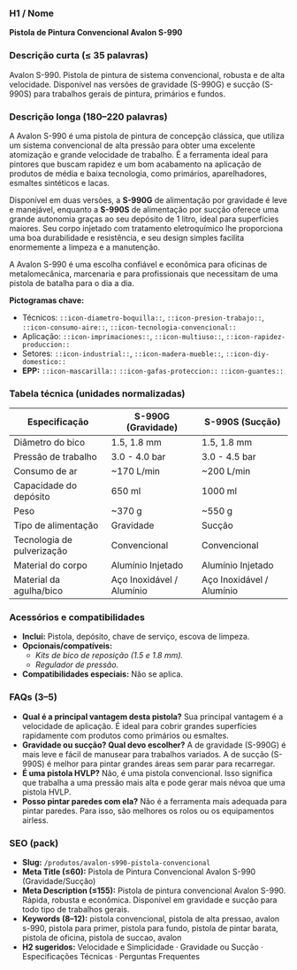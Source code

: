 ### H1 / Nome
**Pistola de Pintura Convencional Avalon S-990**

### Descrição curta (≤ 35 palavras)
Avalon S-990. Pistola de pintura de sistema convencional, robusta e de alta velocidade. Disponível nas versões de gravidade (S-990G) e sucção (S-990S) para trabalhos gerais de pintura, primários e fundos.

### Descrição longa (180–220 palavras)
A Avalon S-990 é uma pistola de pintura de concepção clássica, que utiliza um sistema convencional de alta pressão para obter uma excelente atomização e grande velocidade de trabalho. É a ferramenta ideal para pintores que buscam rapidez e um bom acabamento na aplicação de produtos de média e baixa tecnologia, como primários, aparelhadores, esmaltes sintéticos e lacas.

Disponível em duas versões, a **S-990G** de alimentação por gravidade é leve e manejável, enquanto a **S-990S** de alimentação por sucção oferece uma grande autonomia graças ao seu depósito de 1 litro, ideal para superfícies maiores. Seu corpo injetado com tratamento eletroquímico lhe proporciona uma boa durabilidade e resistência, e seu design simples facilita enormemente a limpeza e a manutenção.

A Avalon S-990 é uma escolha confiável e econômica para oficinas de metalomecânica, marcenaria e para profissionais que necessitam de uma pistola de batalha para o dia a dia.

**Pictogramas chave:**
- Técnicos: `::icon-diametro-boquilla::`, `::icon-presion-trabajo::`, `::icon-consumo-aire::`, `::icon-tecnologia-convencional::`
- Aplicação: `::icon-imprimaciones::`, `::icon-multiuso::`, `::icon-rapidez-produccion::`
- Setores: `::icon-industrial::`, `::icon-madera-mueble::`, `::icon-diy-domestico::`
- **EPP:** `::icon-mascarilla::` `::icon-gafas-proteccion::` `::icon-guantes::`

### Tabela técnica (unidades normalizadas)
| **Especificação** | **S-990G (Gravidade)** | **S-990S (Sucção)** |
|---|---|---|
| Diâmetro do bico | 1.5, 1.8 mm | 1.5, 1.8 mm |
| Pressão de trabalho | 3.0 - 4.0 bar | 3.0 - 4.5 bar |
| Consumo de ar | ~170 L/min | ~200 L/min |
| Capacidade do depósito | 650 ml | 1000 ml |
| Peso | ~370 g | ~550 g |
| Tipo de alimentação | Gravidade | Sucção |
| Tecnologia de pulverização | Convencional | Convencional |
| Material do corpo | Alumínio Injetado | Alumínio Injetado |
| Material da agulha/bico | Aço Inoxidável / Alumínio | Aço Inoxidável / Alumínio |

### Acessórios e compatibilidades
- **Inclui:** Pistola, depósito, chave de serviço, escova de limpeza.
- **Opcionais/compatíveis:**
  - *Kits de bico de reposição (1.5 e 1.8 mm).*
  - *Regulador de pressão.*
- **Compatibilidades especiais:** Não se aplica.

### FAQs (3–5)
- **Qual é a principal vantagem desta pistola?** Sua principal vantagem é a velocidade de aplicação. É ideal para cobrir grandes superfícies rapidamente com produtos como primários ou esmaltes.
- **Gravidade ou sucção? Qual devo escolher?** A de gravidade (S-990G) é mais leve e fácil de manusear para trabalhos variados. A de sucção (S-990S) é melhor para pintar grandes áreas sem parar para recarregar.
- **É uma pistola HVLP?** Não, é uma pistola convencional. Isso significa que trabalha a uma pressão mais alta e pode gerar mais névoa que uma pistola HVLP.
- **Posso pintar paredes com ela?** Não é a ferramenta mais adequada para pintar paredes. Para isso, são melhores os rolos ou os equipamentos airless.

### SEO (pack)
- **Slug:** `/produtos/avalon-s990-pistola-convencional`
- **Meta Title (≤60):** Pistola de Pintura Convencional Avalon S-990 (Gravidade/Sucção)
- **Meta Description (≤155):** Pistola de pintura convencional Avalon S-990. Rápida, robusta e econômica. Disponível em gravidade e sucção para todo tipo de trabalhos gerais.
- **Keywords (8–12):** pistola convencional, pistola de alta pressao, avalon s-990, pistola para primer, pistola para fundo, pistola de pintar barata, pistola de oficina, pistola de succao, avalon
- **H2 sugeridos:** Velocidade e Simplicidade · Gravidade ou Sucção · Especificações Técnicas · Perguntas Frequentes